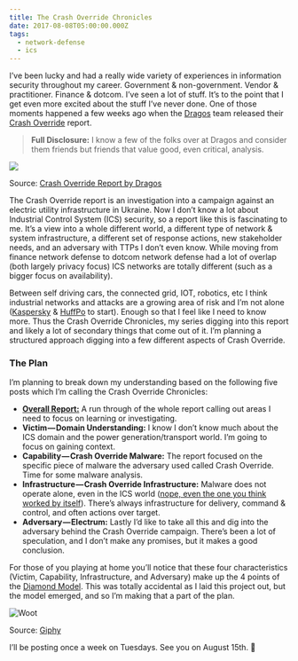```yaml
---
title: The Crash Override Chronicles
date: 2017-08-08T05:00:00.000Z
tags:
  - network-defense
  - ics
---
```


I’ve been lucky and had a really wide variety of experiences in information security throughout my career. Government & non-government. Vendor & practitioner. Finance & dotcom. I’ve seen a lot of stuff. It’s to the point that I get even more excited about the stuff I’ve never done. One of those moments happened a few weeks ago when the [Dragos](https://dragos.com) team released their [Crash Override](https://dragos.com/blog/crashoverride/CrashOverride-01.pdf) report.

> **Full Disclosure:** I know a few of the folks over at Dragos and consider them friends but friends that value good, even critical, analysis.

![](https://cdn-images-1.medium.com/max/800/1*UbFDIcy1RzIJJrr2aQXOMQ.png)

Source: [Crash Override Report by Dragos](https://dragos.com/blog/crashoverride/CrashOverride-01.pdf)

The Crash Override report is an investigation into a campaign against an electric utility infrastructure in Ukraine. Now I don’t know a lot about Industrial Control System (ICS) security, so a report like this is fascinating to me. It’s a view into a whole different world, a different type of network & system infrastructure, a different set of response actions, new stakeholder needs, and an adversary with TTPs I don’t even know. While moving from finance network defense to dotcom network defense had a lot of overlap (both largely privacy focus) ICS networks are totally different (such as a bigger focus on availability).

Between self driving cars, the connected grid, IOT, robotics, etc I think industrial networks and attacks are a growing area of risk and I’m not alone ([Kaspersky](https://ics-cert.kaspersky.com/reports/2017/03/28/threat-landscape-for-industrial-automation-systems-in-the-second-half-of-2016/) & [HuffPo](http://www.huffingtonpost.com/daniel-wagner/the-growing-threat-of-cyb_b_10114374.html) to start). Enough so that I feel like I need to know more. Thus the Crash Override Chronicles, my series digging into this report and likely a lot of secondary things that come out of it. I’m planning a structured approach digging into a few different aspects of Crash Override.

### The Plan

I’m planning to break down my understanding based on the following five posts which I’m calling the Crash Override Chronicles:

- **[Overall Report:](https://medium.com/@sroberts/the-crash-override-chronicles-overall-8389ef178fdf)** A run through of the whole report calling out areas I need to focus on learning or investigating.
- **Victim — Domain Understanding:** I know I don’t know much about the ICS domain and the power generation/transport world. I’m going to focus on gaining context.
- **Capability — Crash Override Malware:** The report focused on the specific piece of malware the adversary used called Crash Override. Time for some malware analysis.
- **Infrastructure — Crash Override Infrastructure:** Malware does not operate alone, even in the ICS world ([nope, even the one you think worked by itself](https://www.symantec.com/content/en/us/enterprise/media/security_response/whitepapers/w32_stuxnet_dossier.pdf)). There’s always infrastructure for delivery, command & control, and often actions over target.
- **Adversary — Electrum:** Lastly I’d like to take all this and dig into the adversary behind the Crash Override campaign. There’s been a lot of speculation, and I don’t make any promises, but it makes a good conclusion.

For those of you playing at home you’ll notice that these four characteristics (Victim, Capability, Infrastructure, and Adversary) make up the 4 points of the [Diamond Model](http://www.activeresponse.org/wp-content/uploads/2013/07/diamond.pdf). This was totally accidental as I laid this project out, but the model emerged, and so I’m making that a part of the plan.

![Woot](https://media.giphy.com/media/xTiTnLtsaXt2sALsyc/giphy.gif)

Source: [Giphy](https://media.giphy.com/media/xTiTnLtsaXt2sALsyc/giphy.gif)

I’ll be posting once a week on Tuesdays. See you on August 15th. 👋
